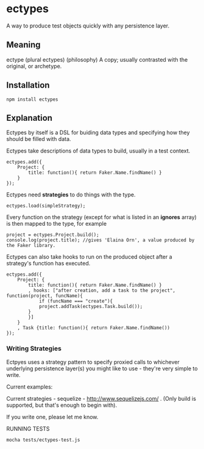 # ectypes

A way to produce test objects quickly with any persistence layer.

## Meaning

ectype (plural ectypes)
(philosophy) A copy; usually contrasted with the original, or archetype.  

## Installation

```
npm install ectypes
```


## Explanation

Ectypes by itself is a DSL for buiding data types and specifying how they should be filled with data. 

Ectypes take descriptions of data types to build, usually in a test context.

```
ectypes.add({
	Project: {
		title: function(){ return Faker.Name.findName() }
	}
});
```

Ectypes need **strategies** to do things with the type.

```
ectypes.load(simpleStrategy);
```

Every function on the strategy (except for what is listed in an **ignores** array) is then mapped to the type, for example

```
project = ectypes.Project.build();
console.log(project.title); //gives 'Elaina Orn', a value produced by the Faker library.
```


Ectypes can also take hooks to run on the produced object after a strategy's function has executed.

```
ectypes.add({
	Project: {
		title: function(){ return Faker.Name.findName() }
		, hooks: ["after creation, add a task to the project", function(project, funcName){
			if (funcName === "create"){ 
			project.addTask(ectypes.Task.build()); 
		}
		}]
	}
	, Task {title: function(){ return Faker.Name.findName())
});
```


### Writing Strategies

Ectpyes uses a strategy pattern to specify proxied calls to whichever underlying persistence layer(s) you might like to use - they're very simple to write. 

Current examples:

Current strategies - sequelize - http://www.sequelizejs.com/ . (Only build is supported, but that's enough to begin with).

If you write one, please let me know.

RUNNING TESTS

```
mocha tests/ectypes-test.js 
```
